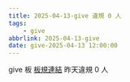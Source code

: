 ```yaml
---
title: 2025-04-13-give 違規 0 人
tags:
    - give
abbrlink: 2025-04-13-give
date: give-2025-04-13 12:00:00
---
```

give 板 [板規連結](https://www.ptt.cc/bbs/give/M.1612495900.A.C32.html)
昨天違規 0 人
